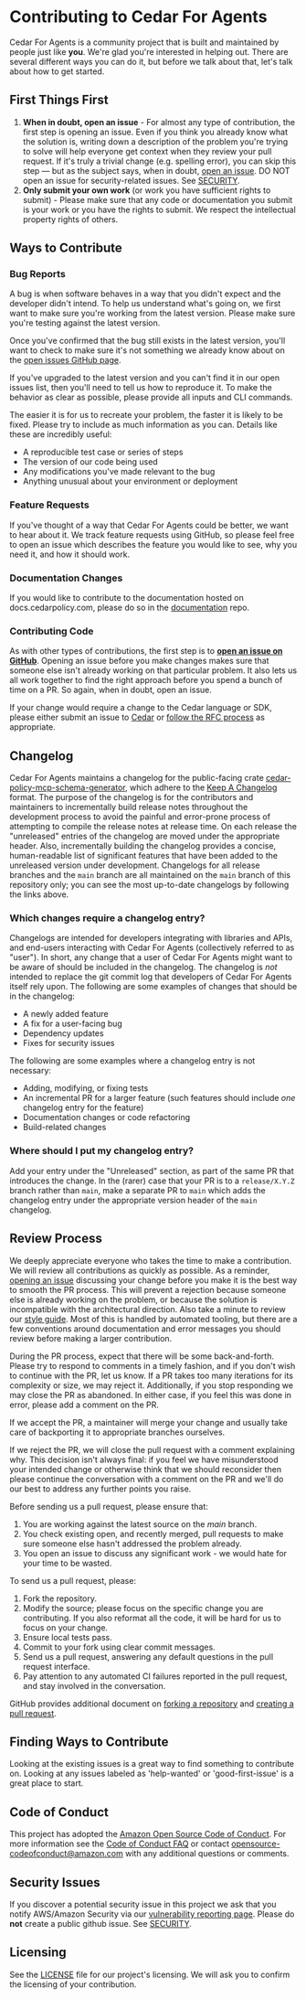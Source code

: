 # Contributing to Cedar For Agents

Cedar For Agents is a community project that is built and maintained by people just like **you**. We're glad you're interested in helping out. There are several different ways you can do it, but before we talk about that, let's talk about how to get started.

## First Things First

1. **When in doubt, open an issue** - For almost any type of contribution, the first step is opening an issue. Even if you think you already know what the solution is, writing down a description of the problem you're trying to solve will help everyone get context when they review your pull request. If it's truly a trivial change (e.g. spelling error), you can skip this step — but as the subject says, when in doubt, [open an issue](https://github.com/cedar-policy/cedar/issues). DO NOT open an issue for security-related issues. See [SECURITY](SECURITY.md).
2. **Only submit your own work**  (or work you have sufficient rights to submit) - Please make sure that any code or documentation you submit is your work or you have the rights to submit. We respect the intellectual property rights of others.

## Ways to Contribute

### Bug Reports

A bug is when software behaves in a way that you didn't expect and the developer didn't intend. To help us understand what's going on, we first want to make sure you're working from the latest version. Please make sure you're testing against the latest version.

Once you've confirmed that the bug still exists in the latest version, you'll want to check to make sure it's not something we already know about on the [open issues GitHub page](https://github.com/cedar-policy/cedar/issues).

If you've upgraded to the latest version and you can't find it in our open issues list, then you'll need to tell us how to reproduce it. To make the behavior as clear as possible, please provide all inputs and CLI commands.

The easier it is for us to recreate your problem, the faster it is likely to be fixed. Please try to include as much information as you can. Details like these are incredibly useful:

* A reproducible test case or series of steps
* The version of our code being used
* Any modifications you've made relevant to the bug
* Anything unusual about your environment or deployment

### Feature Requests

If you've thought of a way that Cedar For Agents could be better, we want to hear about it. We track feature requests using GitHub, so please feel free to open an issue which describes the feature you would like to see, why you need it, and how it should work.

### Documentation Changes

If you would like to contribute to the documentation hosted on docs.cedarpolicy.com, please do so in the [documentation](https://github.com/cedar-policy/cedar-docs) repo.

### Contributing Code

As with other types of contributions, the first step is to [**open an issue on GitHub**](https://github.com/cedar-policy/cedar-for-agents/issues). Opening an issue before you make changes makes sure that someone else isn't already working on that particular problem. It also lets us all work together to find the right approach before you spend a bunch of time on a PR. So again, when in doubt, open an issue.

If your change would require a change to the Cedar language or SDK, please either submit an issue to [Cedar](https://github.com/cedar-policy/cedar/) or [follow the RFC process](https://github.com/cedar-policy/rfcs) as appropriate.

## Changelog

Cedar For Agents maintains a changelog for the public-facing crate [cedar-policy-mcp-schema-generator](https://github.com/cedar-policy/cedar-for-agents/blob/main/cedar-policy-mcp-schema-generator/CHANGELOG.md), which adhere to the [Keep A Changelog](https://keepachangelog.com/en/1.0.0/) format. The purpose of the changelog is for the contributors and maintainers to incrementally build release notes throughout the development process to avoid the painful and error-prone process of attempting to compile the release notes at release time. On each release the "unreleased" entries of the changelog are moved under the appropriate header. Also, incrementally building the changelog provides a concise, human-readable list of significant features that have been added to the unreleased version under development. Changelogs for all release branches and the `main` branch are all maintained on the `main` branch of this repository only; you can see the most up-to-date changelogs by following the links above.

### Which changes require a changelog entry?

Changelogs are intended for developers integrating with libraries and APIs, and end-users interacting with Cedar For Agents (collectively referred to as "user"). In short, any change that a user of Cedar For Agents might want to be aware of should be included in the changelog. The changelog is *not* intended to replace the git commit log that developers of Cedar For Agents itself rely upon. The following are some examples of changes that should be in the changelog:

* A newly added feature
* A fix for a user-facing bug
* Dependency updates
* Fixes for security issues

The following are some examples where a changelog entry is not necessary:

* Adding, modifying, or fixing tests
* An incremental PR for a larger feature (such features should include *one* changelog entry for the feature)
* Documentation changes or code refactoring
* Build-related changes

### Where should I put my changelog entry?

Add your entry under the "Unreleased" section, as part of the same PR that introduces the change.
In the (rarer) case that your PR is to a `release/X.Y.Z` branch rather than `main`, make a separate PR to `main` which adds the changelog entry under the appropriate version header of the `main` changelog.

## Review Process

We deeply appreciate everyone who takes the time to make a contribution. We will review all contributions as quickly as possible. As a reminder, [opening an issue](https://github.com/cedar-policy/cedar-for-agents/issues) discussing your change before you make it is the best way to smooth the PR process. This will prevent a rejection because someone else is already working on the problem, or because the solution is incompatible with the architectural direction.
Also take a minute to review our [style guide](style_guide.md). Most of this is handled by automated tooling, but there are a few conventions around documentation and error messages you should review before making a larger contribution.

During the PR process, expect that there will be some back-and-forth. Please try to respond to comments in a timely fashion, and if you don't wish to continue with the PR, let us know. If a PR takes too many iterations for its complexity or size, we may reject it. Additionally, if you stop responding we may close the PR as abandoned. In either case, if you feel this was done in error, please add a comment on the PR.

If we accept the PR, a maintainer will merge your change and usually take care of backporting it to appropriate branches ourselves.

If we reject the PR, we will close the pull request with a comment explaining why. This decision isn't always final: if you feel we have misunderstood your intended change or otherwise think that we should reconsider then please continue the conversation with a comment on the PR and we'll do our best to address any further points you raise.

 Before sending us a pull request, please ensure that:

1. You are working against the latest source on the *main* branch.
2. You check existing open, and recently merged, pull requests to make sure someone else hasn't addressed the problem already.
3. You open an issue to discuss any significant work - we would hate for your time to be wasted.

To send us a pull request, please:

1. Fork the repository.
2. Modify the source; please focus on the specific change you are contributing. If you also reformat all the code, it will be hard for us to focus on your change.
3. Ensure local tests pass.
4. Commit to your fork using clear commit messages.
5. Send us a pull request, answering any default questions in the pull request interface.
6. Pay attention to any automated CI failures reported in the pull request, and stay involved in the conversation.

GitHub provides additional document on [forking a repository](https://help.github.com/articles/fork-a-repo/) and [creating a pull request](https://help.github.com/articles/creating-a-pull-request/).

## Finding Ways to Contribute

Looking at the existing issues is a great way to find something to contribute on. Looking at any issues labeled as 'help-wanted' or 'good-first-issue' is a great place to start.

## Code of Conduct

This project has adopted the [Amazon Open Source Code of Conduct](https://aws.github.io/code-of-conduct). For more information see the [Code of Conduct FAQ](https://aws.github.io/code-of-conduct-faq) or contact [opensource-codeofconduct@amazon.com](mailto:opensource-codeofconduct@amazon.com) with any additional questions or comments.

## Security Issues

If you discover a potential security issue in this project we ask that you notify AWS/Amazon Security via our [vulnerability reporting page](http://aws.amazon.com/security/vulnerability-reporting/). Please do **not** create a public github issue. See [SECURITY](SECURITY.md).

## Licensing

See the [LICENSE](LICENSE) file for our project's licensing. We will ask you to confirm the licensing of your contribution.
